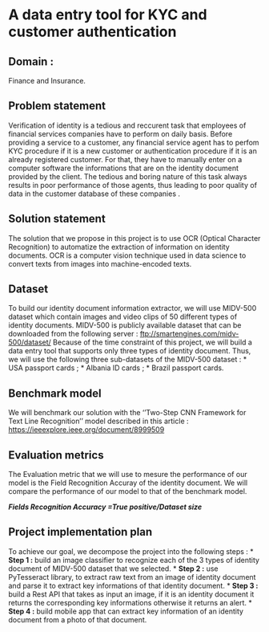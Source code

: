 # A data entry tool for KYC and customer authentication 

## Domain :
Finance and Insurance.

## Problem statement 
Verification of identity is a tedious and reccurent task that employees of financial services companies have to perform on daily basis. Before providing a service to a customer, any financial service agent has to perfom KYC procedure if it is a new customer or authentication procedure if it is an already registered customer. For that, they have to manually enter on a computer software the informations that are on the identity document provided by the client. The tedious and boring nature of this task always results in poor performance of those agents, thus leading to poor quality of data in the customer database of these companies
.
## Solution statement 
The solution that we propose in this project is to use OCR (Optical Character Recognition) to automatize the extraction of information on identity documents. OCR is a computer vision technique used in data science to convert texts from images into machine-encoded texts.

## Dataset 
To build our identity document information extractor, we will use MIDV-500 dataset which contain images and video clips of 50 different types of identity documents. MIDV-500 is publicly available dataset that can be downloaded from the following server : ftp://smartengines.com/midv-500/dataset/
Because of the time constraint of this project, we will build a data entry tool that supports only three types of identity document. Thus, we will use the following three sub-datasets of the MIDV-500 dataset :
	* USA passport cards ;
	* Albania ID cards ;
	* Brazil passport cards.

## Benchmark model 
We will  benchmark our solution with the ‘’Two-Step CNN Framework for Text Line Recognition’’ model described in this article : https://ieeexplore.ieee.org/document/8999509

## Evaluation metrics 
The Evaluation metric that we will use to mesure the performance of our model is the Field Recognition Accuray of the identity document. We will compare the performance of our model to that of the benchmark model.

***Fields Recognition Accuracy =True positive/Dataset size***

## Project implementation plan 
To achieve our goal, we decompose the project into the following steps :
	* **Step 1 :** build an image classifier to recognize each of the 3 types of identity document of MIDV-500 dataset that we selected. 
	* **Step 2 :** use PyTesseract library, to extract raw text from an image of identity document and parse it to extract key informations of that identity document.
	* **Step 3 :** build a Rest API that takes as input an image, if it is an identity document it returns the corresponding key informations otherwise it returns an alert.
	* **Step 4 :** build mobile app that can extract key information of an identity document from a photo of that document.


